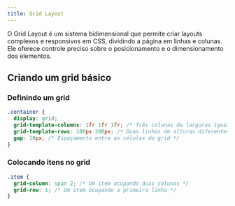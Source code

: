 ```yaml
---
title: Grid Layout
---
```


O Grid Layout é um sistema bidimensional que permite criar layouts complexos e responsivos em CSS, dividindo a página em linhas e colunas. Ele oferece controle preciso sobre o posicionamento e o dimensionamento dos elementos.

## Criando um grid básico

### Definindo um grid

```css
.container {
  display: grid;
  grid-template-columns: 1fr 1fr 1fr; /* Três colunas de larguras iguais */
  grid-template-rows: 100px 200px; /* Duas linhas de alturas diferentes */
  gap: 10px; /* Espaçamento entre as células do grid */
}
```

### Colocando itens no grid

```css
.item {
  grid-column: span 2; /* Um item ocupando duas colunas */
  grid-row: 1; /* Um item ocupando a primeira linha */
}
```